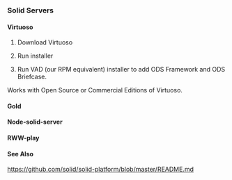 ### Solid Servers

#### **Virtuoso**

1. Download Virtuoso

2. Run installer

3. Run VAD \(our RPM equivalent\) installer to add ODS Framework and ODS Briefcase.

Works with Open Source or Commercial Editions of Virtuoso.

#### **Gold**

#### **Node-solid-server**

#### **RWW-play**

#### See Also

https://github.com/solid/solid-platform/blob/master/README.md

